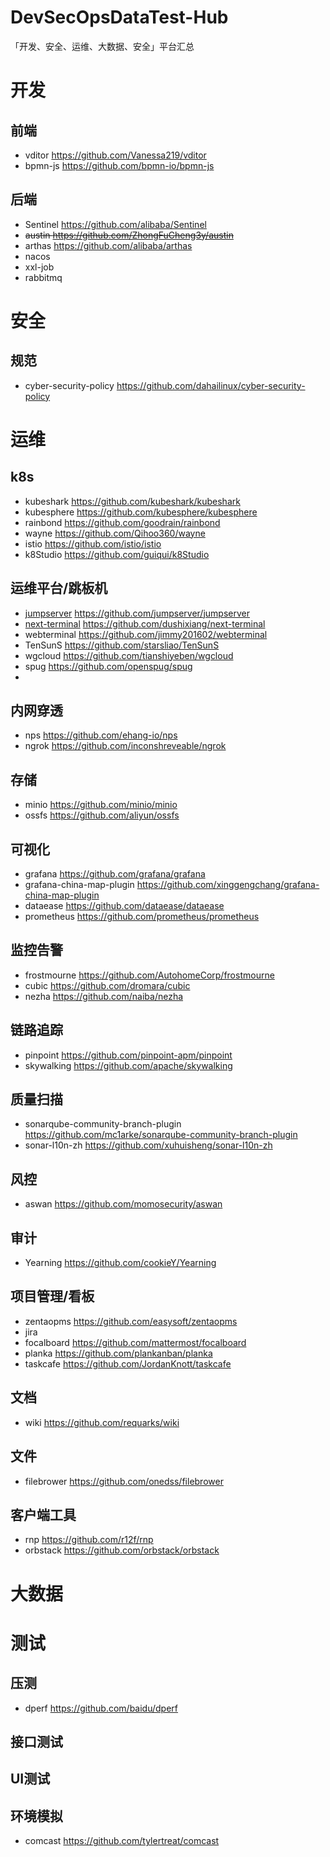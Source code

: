 # DevSecOpsDataTest-Hub
「开发、安全、运维、大数据、安全」平台汇总

# 开发

## 前端

- vditor  https://github.com/Vanessa219/vditor
- bpmn-js  https://github.com/bpmn-io/bpmn-js

## 后端

- Sentinel  https://github.com/alibaba/Sentinel
- ~~austin  https://github.com/ZhongFuCheng3y/austin~~
- arthas  https://github.com/alibaba/arthas
- nacos
- xxl-job
- rabbitmq

# 安全

## 规范

- cyber-security-policy  https://github.com/dahailinux/cyber-security-policy

# 运维

## k8s

- kubeshark https://github.com/kubeshark/kubeshark
- kubesphere  https://github.com/kubesphere/kubesphere
- rainbond  https://github.com/goodrain/rainbond
- wayne  https://github.com/Qihoo360/wayne
- istio  https://github.com/istio/istio
- k8Studio  https://github.com/guiqui/k8Studio

## 运维平台/跳板机

- [jumpserver](https://github.com/jumpserver/jumpserver)   https://github.com/jumpserver/jumpserver
- [next-terminal](https://github.com/dushixiang/next-terminal)   https://github.com/dushixiang/next-terminal
- webterminal  https://github.com/jimmy201602/webterminal
- TenSunS  https://github.com/starsliao/TenSunS
- wgcloud  https://github.com/tianshiyeben/wgcloud
- spug  https://github.com/openspug/spug
- 

## 内网穿透

- nps  https://github.com/ehang-io/nps
- ngrok  https://github.com/inconshreveable/ngrok

## 存储

- minio  https://github.com/minio/minio
- ossfs  https://github.com/aliyun/ossfs

## 可视化

- grafana  https://github.com/grafana/grafana
- grafana-china-map-plugin  https://github.com/xinggengchang/grafana-china-map-plugin
- dataease  https://github.com/dataease/dataease
- prometheus  https://github.com/prometheus/prometheus

## 监控告警

- frostmourne  https://github.com/AutohomeCorp/frostmourne
- cubic  https://github.com/dromara/cubic
- nezha  https://github.com/naiba/nezha

## 链路追踪

- pinpoint  https://github.com/pinpoint-apm/pinpoint
- skywalking  https://github.com/apache/skywalking

## 质量扫描

- sonarqube-community-branch-plugin  https://github.com/mc1arke/sonarqube-community-branch-plugin
- sonar-l10n-zh  https://github.com/xuhuisheng/sonar-l10n-zh

## 风控

- aswan  https://github.com/momosecurity/aswan

## 审计

- Yearning  https://github.com/cookieY/Yearning

## 项目管理/看板

- zentaopms https://github.com/easysoft/zentaopms
- jira
- focalboard  https://github.com/mattermost/focalboard
- planka  https://github.com/plankanban/planka
- taskcafe  https://github.com/JordanKnott/taskcafe

## 文档

- wiki  https://github.com/requarks/wiki

## 文件

- filebrower  https://github.com/onedss/filebrower

## 客户端工具

- rnp  https://github.com/r12f/rnp
- orbstack  https://github.com/orbstack/orbstack

# 大数据



#  测试

## 压测

- dperf  https://github.com/baidu/dperf

## 接口测试

## UI测试

## 环境模拟

- comcast  https://github.com/tylertreat/comcast
